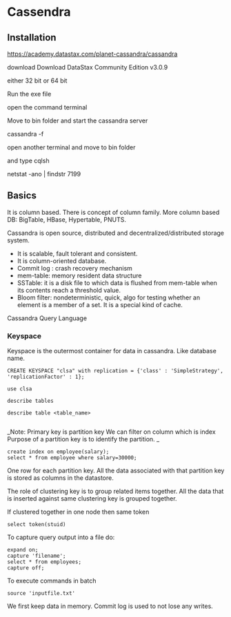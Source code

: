 # Cassendra

## Installation

https://academy.datastax.com/planet-cassandra/cassandra

download Download DataStax Community Edition v3.0.9

either 32 bit or 64 bit

Run the exe file

open the command terminal

Move to bin folder and start the cassandra server

cassandra -f

open another terminal and move to bin folder

and type cqlsh

netstat -ano | findstr 7199

## Basics

It is column based. There is concept of column family. More column based DB: BigTable, HBase, Hypertable, PNUTS.

Cassandra is open source, distributed and decentralized/distributed storage system.

- It is scalable, fault tolerant and consistent.
- It is column-oriented database.
- Commit log : crash recovery mechanism
- mem-table: memory resident data structure
- SSTable: it is a disk file to which data is flushed from mem-table when its contents reach a threshold value.
- Bloom filter: nondeterministic, quick, algo for testing whether an element is a member of a set. It is a special kind of cache.

Cassandra Query Language

### Keyspace

Keyspace is the outermost container for data in cassandra. Like database name.

```
CREATE KEYSPACE "clsa" with replication = {'class' : 'SimpleStrategy', 'replicationFactor' : 1};

use clsa

describe tables

describe table <table_name>


```

_Note:
Primary key is partition key
We can filter on column which is index
Purpose of a partition key is to identify the partition.
_

```
create index on employee(salary);
select * from employee where salary=30000;
```

One row for each partition key. All the data associated with that partition key is stored as columns in the datastore.

The role of clustering key is to group related items together. All the data that is inserted against same clustering key is grouped together.

If clustered together in one node then same token

```
select token(stuid)
```

To capture query output into a file do:

```
expand on;
capture 'filename';
select * from employees;
capture off;
```

To execute commands in batch

```
source 'inputfile.txt'
```

We first keep data in memory. Commit log is used to not lose any writes.
